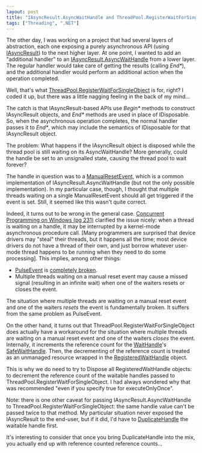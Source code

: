 ```yaml
---
layout: post
title: "IAsyncResult.AsyncWaitHandle and ThreadPool.RegisterWaitForSingleObject"
tags: ["Threading", ".NET"]
---
```



The other day, I was working on a project that had several layers of abstraction, each one exposing a purely asynchronous API (using [IAsyncResult](http://msdn.microsoft.com/en-us/library/system.iasyncresult.aspx)) to the next higher layer. At one point, I wanted to add an "additional handler" to an [IAsyncResult.AsyncWaitHandle](http://msdn.microsoft.com/en-us/library/system.iasyncresult.asyncwaithandle.aspx) from a lower layer. The regular handler would take care of getting the results (calling _End*_), and the additional handler would perform an additional action when the operation completed.





Well, that's what [ThreadPool.RegisterWaitForSingleObject](http://msdn.microsoft.com/en-us/library/system.threading.threadpool.registerwaitforsingleobject.aspx) is for, right? I coded it up, but there was a little nagging feeling in the back of my mind...





The catch is that IAsyncResult-based APIs use _Begin*_ methods to construct IAsyncResult objects, and _End*_ methods are used in place of IDisposable. So, when the asynchronous operation completes, the normal handler passes it to _End*_, which may include the semantics of IDisposable for that IAsyncResult object.





The problem: What happens if the IAsyncResult object is disposed while the thread pool is still waiting on its AsyncWaitHandle? More generally, could the handle be set to an unsignalled state, causing the thread pool to wait forever?





The handle in question was to a [ManualResetEvent](http://msdn.microsoft.com/en-us/library/system.threading.manualresetevent.aspx), which is a common implementation of IAsyncResult.AsyncWaitHandle (but not the only possible implementation). In my particular case, though, I thought that multiple threads waiting on a single ManualResetEvent should all get triggered if the event is set. Still, it seemed like this wasn't quite correct.





Indeed, it turns out to be wrong in the general case. [Concurrent Programming on Windows (pg 231)](http://tinyurl.com/ConcurrentProgrammingOnWindows) clarified the issue nicely: when a thread is waiting on a handle, it may be interrupted by a kernel-mode asynchronous procedure call. [Many programmers are surprised that device drivers may "steal" their threads, but it happens all the time; most device drivers do not have a thread of their own, and just borrow whatever user-mode thread happens to be running when they need to do some processing]. This implies, among other things:



- [PulseEvent](http://msdn.microsoft.com/en-us/library/ms684914(VS.85).aspx) is [completely broken](http://blogs.msdn.com/oldnewthing/archive/2005/01/05/346888.aspx).
- Multiple threads waiting on a manual reset event may cause a missed signal (resulting in an infinite wait) when one of the waiters resets or closes the event.




The situation where multiple threads are waiting on a manual reset event and one of the waiters _resets_ the event is fundamentally broken. It suffers from the same problem as PulseEvent.





On the other hand, it turns out that ThreadPool.RegisterWaitForSingleObject does actually have a workaround for the situation where multiple threads are waiting on a manual reset event and one of the waiters _closes_ the event. Internally, it increments the reference count for the [WaitHandle](http://msdn.microsoft.com/en-us/library/system.threading.waithandle.aspx)'s [SafeWaitHandle](http://msdn.microsoft.com/en-us/library/microsoft.win32.safehandles.safewaithandle.aspx). Then, the decrementing of the reference count is treated as an unmanaged resource wrapped in the [RegisteredWaitHandle](http://msdn.microsoft.com/en-us/library/system.threading.registeredwaithandle.aspx) object.





This is why we do need to try to Dispose all RegisteredWaitHandle objects: to decrement the reference count of the waitable handles passed to ThreadPool.RegisterWaitForSingleObject. I had always wondered why that was recommended "even if you specify true for executeOnlyOnce".





Note: there is one other caveat for passing IAsyncResult.AsyncWaitHandle to ThreadPool.RegisterWaitForSingleObject: the same handle value can't be passed twice to that method. My particular situation never exposed the IAsyncResult to the end-user, but if it did, I'd have to [DuplicateHandle](http://msdn.microsoft.com/en-us/library/ms724251(VS.85).aspx) the waitable handle first.





It's interesting to consider that once you bring DuplicateHandle into the mix, you actually end up with reference counted reference counts...

